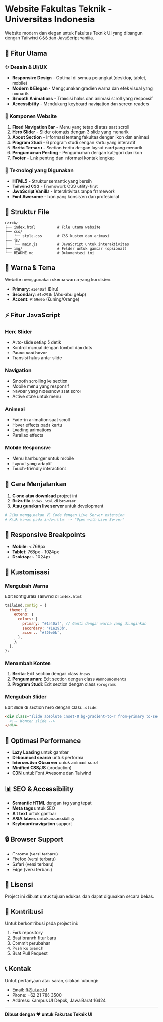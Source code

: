 # Website Fakultas Teknik - Universitas Indonesia

Website modern dan elegan untuk Fakultas Teknik UI yang dibangun dengan Tailwind CSS dan JavaScript vanilla.

## 🚀 Fitur Utama

### ✨ Desain & UI/UX

- **Responsive Design** - Optimal di semua perangkat (desktop, tablet, mobile)
- **Modern & Elegan** - Menggunakan gradien warna dan efek visual yang menarik
- **Smooth Animations** - Transisi halus dan animasi scroll yang responsif
- **Accessibility** - Mendukung keyboard navigation dan screen readers

### 🎯 Komponen Website

1. **Fixed Navigation Bar** - Menu yang tetap di atas saat scroll
2. **Hero Slider** - Slider otomatis dengan 3 slide yang menarik
3. **About Section** - Informasi tentang fakultas dengan ikon dan animasi
4. **Program Studi** - 6 program studi dengan kartu yang interaktif
5. **Berita Terbaru** - Section berita dengan layout card yang menarik
6. **Pengumuman Penting** - Pengumuman dengan kategori dan ikon
7. **Footer** - Link penting dan informasi kontak lengkap

### 🔧 Teknologi yang Digunakan

- **HTML5** - Struktur semantik yang bersih
- **Tailwind CSS** - Framework CSS utility-first
- **JavaScript Vanilla** - Interaktivitas tanpa framework
- **Font Awesome** - Ikon yang konsisten dan profesional

## 📁 Struktur File

```
Fatek/
├── index.html          # File utama website
├── css/
│   └── style.css       # CSS kustom dan animasi
├── js/
│   └── main.js         # JavaScript untuk interaktivitas
├── img/                # Folder untuk gambar (opsional)
└── README.md           # Dokumentasi ini
```

## 🎨 Warna & Tema

Website menggunakan skema warna yang konsisten:

- **Primary**: `#1e40af` (Biru)
- **Secondary**: `#1e293b` (Abu-abu gelap)
- **Accent**: `#f59e0b` (Kuning/Orange)

## ⚡ Fitur JavaScript

### Hero Slider

- Auto-slide setiap 5 detik
- Kontrol manual dengan tombol dan dots
- Pause saat hover
- Transisi halus antar slide

### Navigation

- Smooth scrolling ke section
- Mobile menu yang responsif
- Navbar yang hide/show saat scroll
- Active state untuk menu

### Animasi

- Fade-in animation saat scroll
- Hover effects pada kartu
- Loading animations
- Parallax effects

### Mobile Responsive

- Menu hamburger untuk mobile
- Layout yang adaptif
- Touch-friendly interactions

## 🚀 Cara Menjalankan

1. **Clone atau download** project ini
2. **Buka file** `index.html` di browser
3. **Atau gunakan live server** untuk development

```bash
# Jika menggunakan VS Code dengan Live Server extension
# Klik kanan pada index.html -> "Open with Live Server"
```

## 📱 Responsive Breakpoints

- **Mobile**: < 768px
- **Tablet**: 768px - 1024px
- **Desktop**: > 1024px

## 🔧 Kustomisasi

### Mengubah Warna

Edit konfigurasi Tailwind di `index.html`:

```javascript
tailwind.config = {
  theme: {
    extend: {
      colors: {
        primary: "#1e40af", // Ganti dengan warna yang diinginkan
        secondary: "#1e293b",
        accent: "#f59e0b",
      },
    },
  },
};
```

### Menambah Konten

1. **Berita**: Edit section dengan class `#news`
2. **Pengumuman**: Edit section dengan class `#announcements`
3. **Program Studi**: Edit section dengan class `#programs`

### Mengubah Slider

Edit slide di section hero dengan class `.slide`:

```html
<div class="slide absolute inset-0 bg-gradient-to-r from-primary to-secondary">
  <!-- Konten slide -->
</div>
```

## 🌟 Optimasi Performance

- **Lazy Loading** untuk gambar
- **Debounced search** untuk performa
- **Intersection Observer** untuk animasi scroll
- **Minified CSS/JS** (production)
- **CDN** untuk Font Awesome dan Tailwind

## 📊 SEO & Accessibility

- **Semantic HTML** dengan tag yang tepat
- **Meta tags** untuk SEO
- **Alt text** untuk gambar
- **ARIA labels** untuk accessibility
- **Keyboard navigation** support

## 🔒 Browser Support

- Chrome (versi terbaru)
- Firefox (versi terbaru)
- Safari (versi terbaru)
- Edge (versi terbaru)

## 📝 Lisensi

Project ini dibuat untuk tujuan edukasi dan dapat digunakan secara bebas.

## 🤝 Kontribusi

Untuk berkontribusi pada project ini:

1. Fork repository
2. Buat branch fitur baru
3. Commit perubahan
4. Push ke branch
5. Buat Pull Request

## 📞 Kontak

Untuk pertanyaan atau saran, silakan hubungi:

- Email: ft@ui.ac.id
- Phone: +62 21 786 3500
- Address: Kampus UI Depok, Jawa Barat 16424

---

**Dibuat dengan ❤️ untuk Fakultas Teknik UI**
